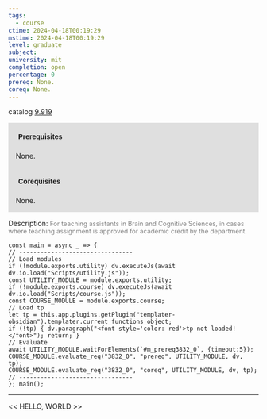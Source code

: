 ```yaml
---
tags:
  - course
ctime: 2024-04-18T00:19:29
mstime: 2024-04-18T00:19:29
level: graduate
subject: 
university: mit
completion: open
percentage: 0
prereq: None.
coreq: None.
---
```


catalog [9.919](http://student.mit.edu/catalog/m9b.html#9.919)

<span style="display: block; padding: 15px; background-color: rgb(100, 100, 100, 0.2);"><font id="m_prereq3832_0" style="display: block; font-family: Arial, sans-serif; font-weight: bold; padding: 5px">Prerequisites</font><br><span id="prereq3832_0">None.</span></span>
<span style="display: block; padding: 15px; background-color: rgb(100, 100, 100, 0.2);"><font id="m_coreq3832_0" style="display: block; font-family: Arial, sans-serif; font-weight: bold; padding: 5px">Corequisites</font><br><span id="coreq3832_0">None.</span></span>

<font style="">Description:</font>
<font style="color: grey; font-size: 0.8rem;">For teaching assistants in Brain and Cognitive Sciences, in cases where teaching assignment is approved for academic credit by the department.</font>

```dataviewjs
const main = async _ => {
// --------------------------------
// Load modules
if (!module.exports.utility) dv.executeJs(await dv.io.load("Scripts/utility.js"));
const UTILITY_MODULE = module.exports.utility;
if (!module.exports.course) dv.executeJs(await dv.io.load("Scripts/course.js"));
const COURSE_MODULE = module.exports.course;
// Load tp
let tp = this.app.plugins.getPlugin("templater-obsidian").templater.current_functions_object;
if (!tp) { dv.paragraph("<font style='color: red'>tp not loaded!</font>"); return; }
// Evaluate
await UTILITY_MODULE.waitForElements(`#m_prereq3832_0`, {timeout:5});
COURSE_MODULE.evaluate_req("3832_0", "prereq", UTILITY_MODULE, dv, tp);
COURSE_MODULE.evaluate_req("3832_0", "coreq", UTILITY_MODULE, dv, tp);
// --------------------------------
}; main();
```

---

<< HELLO, WORLD >>
